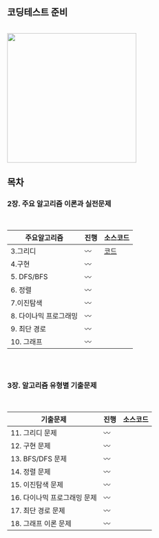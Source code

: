 ## 코딩테스트 준비
</br>
<img src = "https://user-images.githubusercontent.com/42762236/101512360-42125800-39be-11eb-9bcf-86173de1dada.png" width="300px">


</br>

## 목차

### **2장. 주요 알고리즘 이론과 실전문제**

</br>

| 주요알고리즘     | 진행|  소스코드   |
| ---- | ---- | ---- |
|   3.그리디   | 〰 |  [코드]([https://github.com/Youngminah/thisiscodingtest/tree/master/2장.주요알고리즘이론/03.그리디](https://github.com/Jungjuhyeon/ThisIsCodingTest/tree/main/src/_2%EC%9E%A5_%EC%A3%BC%EC%9A%94_%EC%95%8C%EA%B3%A0%EB%A6%AC%EC%A6%98/_03_%EA%B7%B8%EB%A6%AC%EB%94%94))   |
|  4.구현  | 〰 |        |
| 5. DFS/BFS| 〰 |        |
|  6. 정렬  |  〰 |        |
| 7.이진탐색 |  〰 |        |
|  8. 다이나믹 프로그래밍  | 〰  |        |
|   9. 최단 경로   |  〰 |        |
|   10. 그래프  |  〰 |        |




</br>
</br>

### **3장. 알고리즘 유형별 기출문제**

</br>

|  기출문제                     |  진행  |소스코드 |
| ---------------------------- |  ---- |------- |
| 11. 그리디 문제               |  〰  |        |
| 12. 구현 문제                 |   〰 |        |
| 13. BFS/DFS 문제              |  〰 |        |
| 14. 정렬 문제                 |  〰 |        |
| 15. 이진탐색 문제              |  〰 |        |
| 16. 다이나믹 프로그래밍 문제     |  〰 |        |
| 17. 최단 경로 문제             |  〰 |        |
| 18. 그래프 이론 문제            |  〰 |        |

